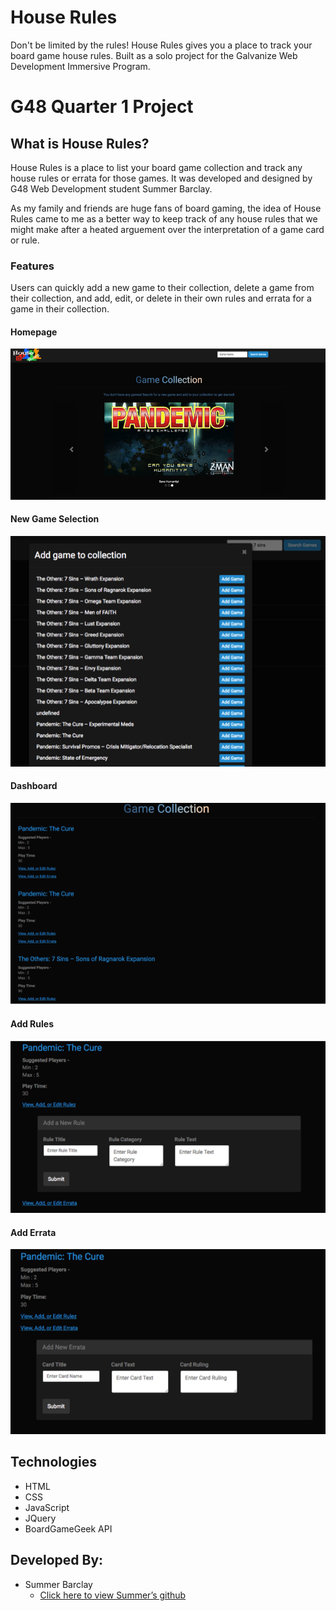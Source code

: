 # House Rules
Don't be limited by the rules! House Rules gives you a place to track your board game house rules. Built as a solo project for the Galvanize Web Development Immersive Program. 

# G48 Quarter 1 Project

## What is House Rules?

House Rules is a place to list your board game collection and track any house rules or errata for those games. It was developed and designed by G48 Web Development student Summer Barclay.

As my family and friends are huge fans of board gaming, the idea of House Rules came to me as a better way to keep track of any house rules that we might make after a heated arguement over the interpretation of a game card or rule.

### Features

Users can quickly add a new game to their collection, delete a game from their collection,  and add, edit, or delete in their own rules and errata for a game in their collection.

#### Homepage
![](/img/hr-homepage.png)

#### New Game Selection
![](/img/hr-add-game.png)

#### Dashboard
![](/img/hr-collections.png)

#### Add Rules
![](/img/hr-add-rule1.png)

#### Add Errata
![](/img/hr-add-errata.png)

## Technologies
* HTML
* CSS
* JavaScript
* JQuery
* BoardGameGeek API

## Developed By:
- Summer Barclay
  - [Click here to view Summer’s github](https://github.com/Mavyllos)
